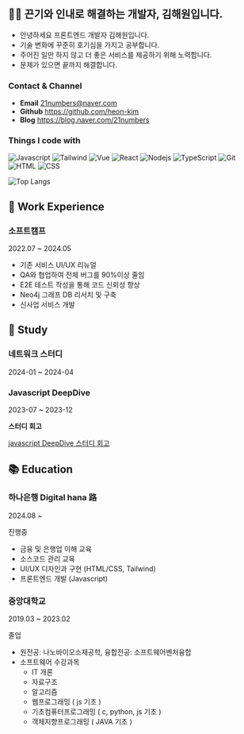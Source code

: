 ## 👋🏻 끈기와 인내로 해결하는 개발자, 김해원입니다.

- 안녕하세요 프론트엔드 개발자 김해원입니다.
- 기술 변화에 꾸준히 호기심을 가지고 공부합니다.
- 주어진 일만 하지 않고 더 좋은 서비스를 제공하기 위해 노력합니다.
- 문제가 있으면 끝까지 해결합니다.

### Contact & Channel

- **Email** 21numbers@naver.com
- **Github** https://github.com/heon-kim
- **Blog** https://blog.naver.com/21numbers

### Things I code with

<p>
  <img alt="Javascript" src="https://img.shields.io/badge/-Javascript-F7DF1E?style=flat-square&logo=javascript&logoColor=white" />
  <img alt="Tailwind" src="https://img.shields.io/badge/-Tailwind_CSS-38B2AC?style=flat-square&logo=tailwind-css&logoColor=white" />
  <img alt="Vue" src="https://img.shields.io/badge/-Vue.js-35495E?style=flat-square&logo=vue.js&logoColor=white" />
  <img alt="React" src="https://img.shields.io/badge/-React.js-1572B6?style=flat-square&logo=react&logoColor=white" />
  <img alt="Nodejs" src="https://img.shields.io/badge/-Nodejs-43853d?style=flat-square&logo=Node.js&logoColor=white" />
  <img alt="TypeScript" src="https://img.shields.io/badge/-TypeScript-007ACC?style=flat-square&logo=typescript&logoColor=white" />
  <img alt="Git" src="https://img.shields.io/badge/-Git-F05032?style=flat-square&logo=git&logoColor=white" />
    <img alt="HTML" src="https://img.shields.io/badge/-HTML-E34F26?style=flat-square&logo=html5&logoColor=white" />
      <img alt="CSS" src="https://img.shields.io/badge/-CSS-1572B6?style=flat-square&logo=css3&logoColor=white" />
</p>

![Top Langs](https://github-readme-stats.vercel.app/api/top-langs/?username=heon-kim&layout=compact)

## 💼 Work Experience
### 소프트캠프 
2022.07 ~ 2024.05
- 기존 서비스 UI/UX 리뉴얼
- QA와 협업하여 전체 버그를 90%이상 줄임
- E2E 테스트 작성을 통해 코드 신뢰성 향상
- Neo4j 그래프 DB 리서치 및 구축
- 신사업 서비스 개발


## 📖 Study
### 네트워크 스터디
2024-01 ~ 2024-04

### Javascript DeepDive

2023-07 ~ 2023-12

**스터디 회고**

[javascript DeepDive 스터디 회고](https://blog.naver.com/21numbers/223560168716)


## 📚 Education

### 하나은행 Digital hana 路 

2024.08 ~ 

진행중

- 금융 및 은행업 이해 교육
- 소스코드 관리 교육
- UI/UX 디자인과 구현 (HTML/CSS, Tailwind)
- 프론트엔드 개발 (Javascript)


### 중앙대학교

2019.03 ~ 2023.02

졸업

- 원전공: 나노바이오소재공학, 융합전공: 소프트웨어벤처융합
- 소프트웨어 수강과목
  - IT 개론
  - 자료구조
  - 알고리즘
  - 웹프로그래밍 ( js 기초 )
  - 기초컴퓨터프로그래밍 ( c, python, js 기초 )
  - 객체지향프로그래밍 ( JAVA 기초 )
